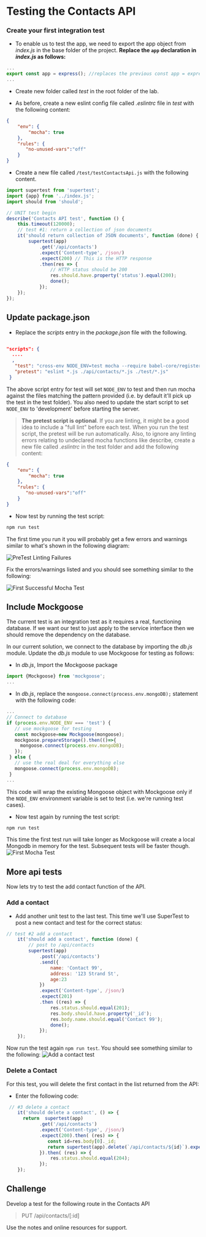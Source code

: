 # Testing the Contacts API

### Create your first integration test

+ To enable us to test the app, we need to export the app object from *index.js* in the base folder of the project. **Replace the ``app`` declaration in *index.js* as follows:**

```javascript
...
export const app = express(); //replaces the previous const app = express();
...
```

+ Create  new folder called *test* in the root folder of the lab.

+ As before, create a new eslint config file called *.eslintrc* file in *test* with the following content:

~~~json
{
    "env": {
        "mocha": true
    },
    "rules": {
       "no-unused-vars":"off"
    }
}
~~~

+ Create a new file called ``/test/testContactsApi.js`` with the following content.

```javascript
import supertest from 'supertest';
import {app} from '../index.js';
import should from 'should';

// UNIT test begin
describe('Contacts API test', function () {
    this.timeout(120000);
    // test #1: return a collection of json documents
    it('should return collection of JSON documents', function (done) {
        supertest(app)
            .get('/api/contacts')
            .expect('Content-type', /json/)
            .expect(200) // This is the HTTP response
            .then(res => {
                // HTTP status should be 200
                res.should.have.property('status').equal(200);
                done();
            });
    });
});
```

## Update package.json

+ Replace the *scripts* entry in the *package.json* file with the following.
```json

"scripts": {
  ....
  ,
   "test": "cross-env NODE_ENV=test mocha --require babel-core/register --require babel-polyfill  --exit",
   "pretest": "eslint *.js ./api/contacts/*.js ./test/*.js"
 }
```

The above script entry for test will set ``NODE_ENV`` to test and then run mocha against the files matching the pattern provided (i.e. by default it'll pick up the test in the test folder). You also need to update the start script to set ``NODE_ENV`` to 'development' before starting the server.
> **The pretest script is optional**. If you are linting, it might be a good idea to include a "full lint" before each test. When you run the test script, the pretest will be run automatically. 
Also, to ignore any linting errors relating to undeclared mocha functions like describe, create a new file called *.eslintrc* in the test folder and add the following content:

~~~json
{
    "env": {
        "mocha": true
    },
    "rules": {
       "no-unused-vars":"off"
    }
}
~~~

+ Now test by running the test script:

```bash
npm run test
```

The first time you run it you will probably get a few errors and warnings similar to what's shown in the following diagram:

![PreTest Linting Failures](./img/error1.png)

Fix the errors/warnings listed and you should see something similar to the following:

![First Successful Mocha Test](./img/main.png)

## Include Mockgoose

The current test is an integration test as it requires a real, functioning database. If we want our test to just apply to the service interface then we should remove the dependency on the database. 

In our current solution, we connect to the database by importing the *db.js* module. Update the *db.js* module to use Mockgoose for testing as follows:

+ In *db.js*, Import the Mockgoose package

~~~javascript
import {Mockgoose} from 'mockgoose';
...
~~~

+ In *db.js*, replace the ``mongoose.connect(process.env.mongoDB);`` statement with the following code:

 ~~~ javascript
 ...
// Connect to database
if (process.env.NODE_ENV === 'test') {
    // use mockgoose for testing
    const mockgoose=new Mockgoose(mongoose);
    mockgoose.prepareStorage().then(()=>{
      mongoose.connect(process.env.mongoDB);
    });
  } else {
    // use the real deal for everything else
    mongoose.connect(process.env.mongoDB);
  }
...
~~~

This code will wrap the existing Mongoose object with Mockgoose only if the ``NODE_ENV`` environment variable is set to test (i.e. we're running test cases).

+ Now test again by running the test script:

```bash
npm run test
```

This time the first test run  will take longer as Mockgoose will create a local Mongodb in memory for the test. Subsequent tests will be faster though.
![First Mocha Test](./img/main.png)

## More api tests

Now lets try to test the add contact function of the API.

### Add a contact

+ Add another unit test to the last test. This time we'll use SuperTest to post a new contact and test for the correct status:
```javascript
// test #2 add a contact
    it('should add a contact', function (done) {
        // post to /api/contacts
        supertest(app)
            .post('/api/contacts')
            .send({
                name: 'Contact 99',
                address: '123 Strand St',
                age:23
            })
            .expect('Content-type', /json/)
            .expect(201)
            .then ((res) => {
                res.status.should.equal(201);
                res.body.should.have.property('_id');
                res.body.name.should.equal('Contact 99');
                done();
            });
    });
```

Now run the test again ``npm run test``. You should see something similar to the following:
![Add a contact test](./img/add_contact.png)

### Delete a Contact

For this test, you will delete the first contact in the list returned from the API:

+ Enter the following code:

```javascript
 // #3 delete a contact
    it('should delete a contact', () => {
      return  supertest(app)
            .get('/api/contacts')
            .expect('Content-type', /json/)
            .expect(200).then( (res) => {
               const id=res.body[0]._id;
               return supertest(app).delete(`/api/contacts/${id}`).expect(204); 
            }).then( (res) => {
                res.status.should.equal(204);  
            });
    });
```

## Challenge
Develop a test for the following route in the Contacts API
> PUT /api/contacts/[:id]

Use the notes and online resources for support.
